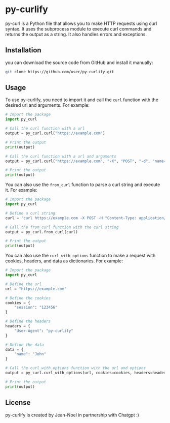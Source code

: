 # py-curlify

py-curl is a Python file that allows you to make HTTP requests using curl syntax. It uses the subprocess module to
execute curl commands and returns the output as a string. It also handles errors and exceptions.

## Installation

you can download the source code from GitHub and install it manually:

```bash
git clone https://github.com/user/py-curlify.git

```

## Usage

To use py-curlify, you need to import it and call the `curl` function with the desired url and arguments. For example:

```python
# Import the package
import py_curl

# Call the curl function with a url
output = py_curl.curl("https://example.com")

# Print the output
print(output)

# Call the curl function with a url and arguments
output = py_curl.curl("https://example.com", "-X", "POST", "-d", "name=John")

# Print the output
print(output)
```

You can also use the `from_curl` function to parse a curl string and execute it. For example:

```python
# Import the package
import py_curl

# Define a curl string
curl = 'curl https://example.com -X POST -H "Content-Type: application/json" -d "{\"name\":\"John\"}"'

# Call the from_curl function with the curl string
output = py_curl.from_curl(curl)

# Print the output
print(output)
```

You can also use the `curl_with_options` function to make a request with cookies, headers, and data as dictionaries. For
example:

```python
# Import the package
import py_curl

# Define the url
url = "https://example.com"

# Define the cookies
cookies = {
    "session": "123456"
}

# Define the headers
headers = {
    "User-Agent": "py-curlify"
}

# Define the data
data = {
    "name": "John"
}

# Call the curl_with_options function with the url and options
output = py_curl.curl_with_options(url, cookies=cookies, headers=headers, data=data)

# Print the output
print(output)
```

## License

py-curlify is created by Jean-Noel in partnership with Chatgpt :)